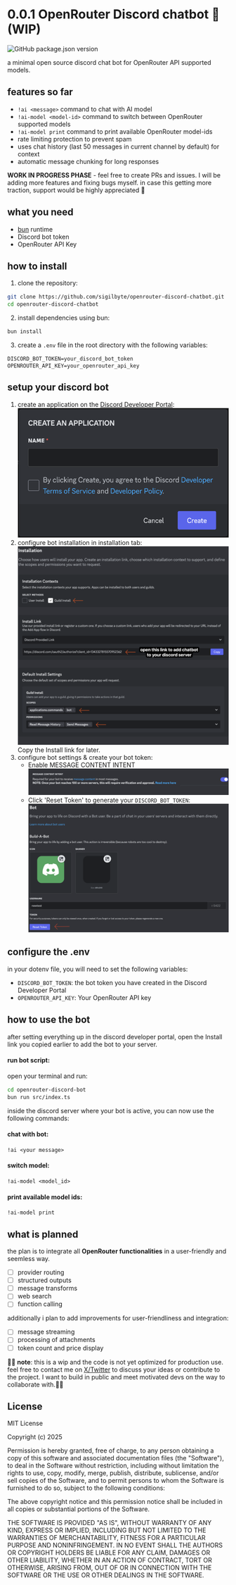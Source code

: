 # 0.0.1 OpenRouter Discord chatbot 🤖 (WIP)
![GitHub package.json version](https://img.shields.io/github/package-json/v/sigilbyte/openrouter-discord-chatbot)

a minimal open source discord chat bot for OpenRouter API supported models.

## features so far

- `!ai <message>` command to chat with AI model
- `!ai-model <model-id>` command to  switch between OpenRouter supported models
- `!ai-model print` command to print available OpenRouter model-ids
- rate limiting protection to prevent spam
- uses chat history (last 50 messages in current channel by default) for context
- automatic message chunking for long responses

**WORK IN PROGRESS PHASE** - feel free to create PRs and issues. I will be adding more features and fixing bugs myself. in case this getting more traction, support would be highly appreciated 🤗

## what you need

- [bun](https://bun.sh) runtime
- Discord bot token
- OpenRouter API Key

## how to install

1. clone the repository:
```bash
git clone https://github.com/sigilbyte/openrouter-discord-chatbot.git
cd openrouter-discord-chatbot
```

2. install dependencies using bun:
```bash
bun install
```

3. create a `.env` file in the root directory with the following variables:
```env
DISCORD_BOT_TOKEN=your_discord_bot_token
OPENROUTER_API_KEY=your_openrouter_api_key
```


## setup your discord bot

1. create an application on the [Discord Developer Portal](https://discord.com/developers/applications):
![create app](assets/images/image.png)
2. configure bot installation in installation tab:
![bot installation](assets/images/image-1.png)
Copy the Install link for later.
3. configure bot settings & create your bot token:
    - Enable MESSAGE CONTENT INTENT    
![bot settings](assets/images/image-2.png)
    - Click 'Reset Token' to generate your `DISCORD_BOT_TOKEN`:
    ![bot token](assets/images/image-3.png)

## configure the .env
in your dotenv file, you will need to set the following variables:
- `DISCORD_BOT_TOKEN`: the bot token you have created in the Discord Developer Portal
- `OPENROUTER_API_KEY`: Your OpenRouter API key

## how to use the bot
after setting everything up in the discord developer portal, open the Install link you copied earlier to add the bot to your server.
#### run bot script:
open your terminal and run:
```bash
cd openrouter-discord-bot
bun run src/index.ts
```

inside the discord server where your bot is active, you can now use the following commands:
#### chat with bot:
```
!ai <your message>
```
#### switch model:
```
!ai-model <model_id>
```
#### print available model ids:
```
!ai-model print
```


## what is planned
the plan is to integrate all **OpenRouter functionalities** in a user-friendly and seemless way.
- [ ] provider routing
- [ ] structured outputs
- [ ] message transforms
- [ ] web search
- [ ] function calling

additionally i plan to add improvements for user-friendliness and integration:
- [ ] message streaming
- [ ] processing of attachments
- [ ] token count and price display

🚨🚨 **note**: this is a wip and the code is not yet optimized for production use. feel free to contact me on [X/Twitter](https://x.com/sigilbyte) to discuss your ideas or contribute to the project. I want to build in public and meet motivated devs on the way to collaborate with.🚨🚨

## License

MIT License

Copyright (c) 2025

Permission is hereby granted, free of charge, to any person obtaining a copy
of this software and associated documentation files (the "Software"), to deal
in the Software without restriction, including without limitation the rights
to use, copy, modify, merge, publish, distribute, sublicense, and/or sell
copies of the Software, and to permit persons to whom the Software is
furnished to do so, subject to the following conditions:

The above copyright notice and this permission notice shall be included in all
copies or substantial portions of the Software.

THE SOFTWARE IS PROVIDED "AS IS", WITHOUT WARRANTY OF ANY KIND, EXPRESS OR
IMPLIED, INCLUDING BUT NOT LIMITED TO THE WARRANTIES OF MERCHANTABILITY,
FITNESS FOR A PARTICULAR PURPOSE AND NONINFRINGEMENT. IN NO EVENT SHALL THE
AUTHORS OR COPYRIGHT HOLDERS BE LIABLE FOR ANY CLAIM, DAMAGES OR OTHER
LIABILITY, WHETHER IN AN ACTION OF CONTRACT, TORT OR OTHERWISE, ARISING FROM,
OUT OF OR IN CONNECTION WITH THE SOFTWARE OR THE USE OR OTHER DEALINGS IN THE
SOFTWARE.
